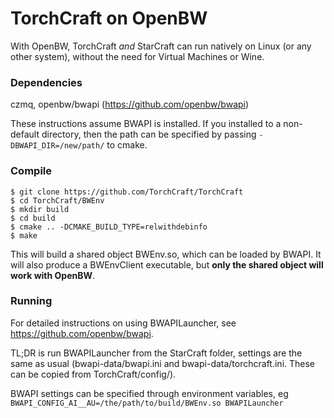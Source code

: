 
# TorchCraft on OpenBW

With OpenBW, TorchCraft *and* StarCraft can run natively on Linux (or any other system), without the need for Virtual Machines or Wine.

### Dependencies
czmq, openbw/bwapi (https://github.com/openbw/bwapi)

These instructions assume BWAPI is installed. If you installed to a non-default directory, then the path can be specified by passing `-DBWAPI_DIR=/new/path/` to cmake.

### Compile

```
$ git clone https://github.com/TorchCraft/TorchCraft
$ cd TorchCraft/BWEnv
$ mkdir build
$ cd build
$ cmake .. -DCMAKE_BUILD_TYPE=relwithdebinfo
$ make
```
This will build a shared object BWEnv.so, which can be loaded by BWAPI. It will also produce a BWEnvClient executable, but **only the shared object will work with OpenBW**.

### Running

For detailed instructions on using BWAPILauncher, see https://github.com/openbw/bwapi.

TL;DR is run BWAPILauncher from the StarCraft folder, settings are the same as usual (bwapi-data/bwapi.ini and bwapi-data/torchcraft.ini. These can be copied from TorchCraft/config/).

BWAPI settings can be specified through environment variables, eg
`BWAPI_CONFIG_AI__AU=/the/path/to/build/BWEnv.so BWAPILauncher`
